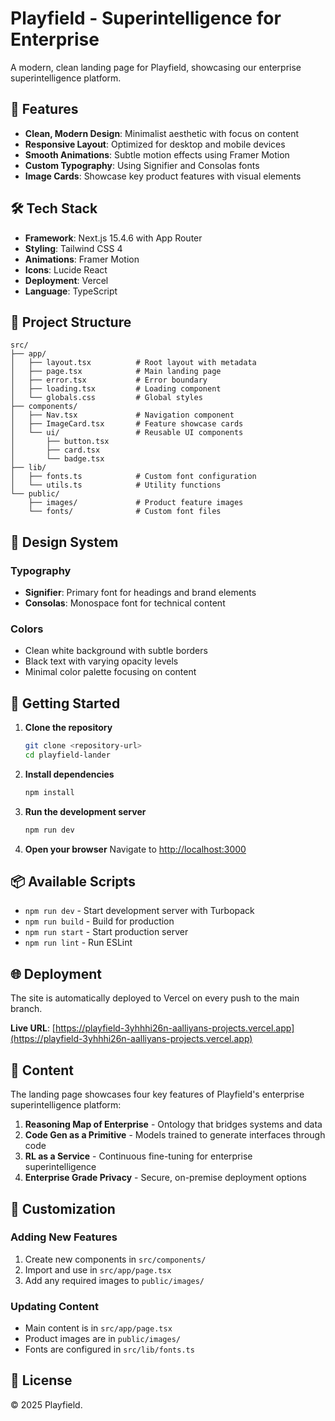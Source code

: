 # Playfield - Superintelligence for Enterprise

A modern, clean landing page for Playfield, showcasing our enterprise superintelligence platform.

## 🚀 Features

- **Clean, Modern Design**: Minimalist aesthetic with focus on content
- **Responsive Layout**: Optimized for desktop and mobile devices
- **Smooth Animations**: Subtle motion effects using Framer Motion
- **Custom Typography**: Using Signifier and Consolas fonts
- **Image Cards**: Showcase key product features with visual elements

## 🛠️ Tech Stack

- **Framework**: Next.js 15.4.6 with App Router
- **Styling**: Tailwind CSS 4
- **Animations**: Framer Motion
- **Icons**: Lucide React
- **Deployment**: Vercel
- **Language**: TypeScript

## 📁 Project Structure

```
src/
├── app/
│   ├── layout.tsx          # Root layout with metadata
│   ├── page.tsx            # Main landing page
│   ├── error.tsx           # Error boundary
│   ├── loading.tsx         # Loading component
│   └── globals.css         # Global styles
├── components/
│   ├── Nav.tsx             # Navigation component
│   ├── ImageCard.tsx       # Feature showcase cards
│   └── ui/                 # Reusable UI components
│       ├── button.tsx
│       ├── card.tsx
│       └── badge.tsx
├── lib/
│   ├── fonts.ts            # Custom font configuration
│   └── utils.ts            # Utility functions
└── public/
    ├── images/             # Product feature images
    └── fonts/              # Custom font files
```

## 🎨 Design System

### Typography

- **Signifier**: Primary font for headings and brand elements
- **Consolas**: Monospace font for technical content

### Colors

- Clean white background with subtle borders
- Black text with varying opacity levels
- Minimal color palette focusing on content

## 🚀 Getting Started

1. **Clone the repository**

   ```bash
   git clone <repository-url>
   cd playfield-lander
   ```

2. **Install dependencies**

   ```bash
   npm install
   ```

3. **Run the development server**

   ```bash
   npm run dev
   ```

4. **Open your browser**
   Navigate to [http://localhost:3000](http://localhost:3000)

## 📦 Available Scripts

- `npm run dev` - Start development server with Turbopack
- `npm run build` - Build for production
- `npm run start` - Start production server
- `npm run lint` - Run ESLint

## 🌐 Deployment

The site is automatically deployed to Vercel on every push to the main branch.

**Live URL**: [https://playfield-3yhhhi26n-aalliyans-projects.vercel.app](https://playfield-3yhhhi26n-aalliyans-projects.vercel.app)

## 📝 Content

The landing page showcases four key features of Playfield's enterprise superintelligence platform:

1. **Reasoning Map of Enterprise** - Ontology that bridges systems and data
2. **Code Gen as a Primitive** - Models trained to generate interfaces through code
3. **RL as a Service** - Continuous fine-tuning for enterprise superintelligence
4. **Enterprise Grade Privacy** - Secure, on-premise deployment options

## 🔧 Customization

### Adding New Features

1. Create new components in `src/components/`
2. Import and use in `src/app/page.tsx`
3. Add any required images to `public/images/`

### Updating Content

- Main content is in `src/app/page.tsx`
- Product images are in `public/images/`
- Fonts are configured in `src/lib/fonts.ts`

## 📄 License

© 2025 Playfield.
